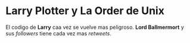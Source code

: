 # Larry Plotter y La Order de Unix

El codigo de **Larry** caa vez se vuelve mas peligroso.
**Lord Ballmermort** y sus *followers* tiene cada vez mas *retweets*.
